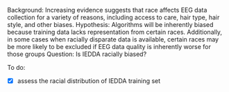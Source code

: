 Background: Increasing evidence suggests that race affects EEG data collection for a variety of reasons, including access to care, hair type, hair style, and other biases.
Hypothesis: Algorithms will be inherently biased because training data lacks representation from certain races. Additionally, in some cases when racially disparate data is available, certain races may be more likely to be excluded if EEG data quality is inherently worse for those groups
Question: Is IEDDA racially biased?

To do:
-[x] assess the racial distribution of IEDDA training set
